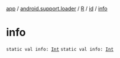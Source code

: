[app](../../../index.md) / [android.support.loader](../../index.md) / [R](../index.md) / [id](index.md) / [info](./info.md)

# info

`static val info: `[`Int`](https://kotlinlang.org/api/latest/jvm/stdlib/kotlin/-int/index.html)
`static val info: `[`Int`](https://kotlinlang.org/api/latest/jvm/stdlib/kotlin/-int/index.html)
